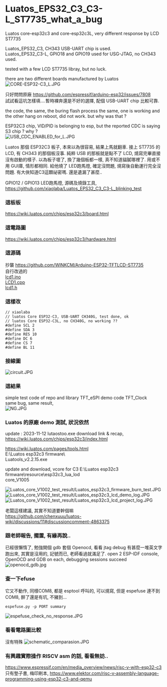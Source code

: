 # Luatos_EPS32_C3_C3-L_ST7735_what_a_bug  
Luatos core-esp32c3 and core-esp32c3L, very different response by LCD ST7735  

Luatos_EPS32_C3, CH343 USB-UART chip is used.  
Luatos_EPS32_C3-L, GPIO18 and GPIO19 used for USG-JTAG, no CH343 used.  


tested with a few LCD ST7735 libray, but no luck.  

there are two different boards manufactured by Luatos
![CORE-ESP32-C3_L.JPG](CORE-ESP32-C3_L.JPG)  

只好問問原廠 https://github.com/espressif/arduino-esp32/issues/7808  
試試看這坑怎樣填....暫時裸奔還是不好的選擇, 配個 USB-UART chip 比較可靠.  





the code, the same, the buring flash process the same, one is working and the other hang on reboot, did not work. but why was that ? 

ESP32C3 chip, VID/PID is belonging to esp, but the reported CDC is saying S3 chip ? why ?  
![USB_CDC_ENABLED_for_L.JPG](USB_CDC_ENABLED_for_L.JPG)    


Luatos 那個 ESP32C3 板子, 本來以為很容易, 結果上馬就翻車. 接上 ST7735 的 LCD, 有 CH343 的那個板沒事. 純粹 USB 的那板就是點不了 LCD, 燒寫完畢直接沒有啟動的樣子. 以為板子壞了, 換了幾個板都一樣, 真不知道貓膩哪裡了. 用或不用 GUI庫, 情形都相同. 給他燒了 LED跑馬燈, 確定沒問題, 燒寫後自動運行完全沒問題. 有大俠知道C3這顆祕密嗎. 還是遺漏了甚麼..  

GPIO12 / GPIO13 LED跑馬燈, 源碼及燒錄工具, https://github.com/xiaolaba/Luatos_EPS32_C3_C3-L_blinking_test  

### 這板板  
https://wiki.luatos.com/chips/esp32c3/board.html  

### 這電路圖  
https://wiki.luatos.com/chips/esp32c3/hardware.html  

### 這源碼  
抄襲 https://github.com/WINKCM/Arduino-ESP32-TFTLCD-ST7735  
自行改過的  
[lcd1.ino](lcd1.ino)  
[LCD1.cpp](LCD1.cpp)   
[lcd1.h](lcd1.h)  

### 這樣改  
```
// xiaolaba
// luatos Core ESP32-C3, USB-UART CH340G, test done, ok
// luatos Core ESP32-C3L, no CH340G, no working ??
#define SCL 2
#define SDA 3
#define RES 10
#define DC 6
#define CS 7
#define BL 11
```

### 接線圖  
![circuit.JPG](circuit.JPG)  


### 這結果
simple test code of repo and library TFT_eSPI demo code TFT_Clock  
same bug, same result,  
![NG.JPG](NG.JPG)  


### Luatos 的原廠 demo 測試, 狀況依然  
update : 2023-11-12  lutaostoo.exe download link & recap,  
https://wiki.luatos.com/chips/esp32c3/index.html  

https://wiki.luatos.com/pages/tools.html  
E:\Luatos esp32c3 firmware\  
Luatools_v2.2.15.exe  

update and download, vcore for C3
E:\Luatos esp32c3 firmware\resource\esp32c3_lua_lod  
core_V1005


![Luatos_core_V1002_test_result/Luatos_esp32c3_firmware_burn_test.JPG](Luatos_core_V1002_test_result/Luatos_esp32c3_firmware_burn_test.JPG)  
![Luatos_core_V1002_test_result/Luatos_esp32c3_lcd_demo_log.JPG](Luatos_core_V1002_test_result/Luatos_esp32c3_lcd_demo_log.JPG)  
![Luatos_core_V1002_test_result/Luatos_esp32c3_lcd_project_log.JPG](Luatos_core_V1002_test_result/Luatos_esp32c3_lcd_project_log.JPG)  

老闆這樣建議, 其實不知道要幹個嘛   
https://github.com/chenxuuu/luatos-wiki/discussions/11#discussioncomment-4863375  

### 跟老師報告, 擱置, 有緣再說..
已經很懶惰了, 勉強開個 gdb 套個 Openocd, 看看 jtag debug 有甚麼一堆英文字跑出來, 其實是沒用的, 記號而已, 老師看過就滿足了.
open 2 ESP-IDF console, OpenOCD and GDB on each, debugging sessions succeed
![openocd_gdb.jpg](openocd_gdb.jpg)  


### 查一下efuse
它又不動作, 同樣COM8, 都是 esptool 呼叫的, 可以燒寫, 但是 espefuse 連不到 COM8, 醉了還是有坑, 不豬到...  

```
espefuse.py -p PORT summary
```
![espefuse_check_no_response.JPG](espefuse_check_no_response.JPG)  


### 看看電路圖比較  
沒有特殊
![schematic_comparasion.JPG](schematic_comparasion.JPG)  


### 有興趣實際操作 RISCV asm 的話, 看看無妨.. 
https://www.espressif.com/en/media_overview/news/risc-v-with-esp32-c3  
只有墊子書, 梅印刷本, https://www.elektor.com/risc-v-assembly-language-programming-using-esp32-c3-and-qemu  
